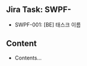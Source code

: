 <!-- PR에 Assignee, Lables를 설정하세요. -->

## Jira Task: SWPF-

<!--
  * Jira Task에 `,`를 사용해서 연동될 Task key를 나열하세요. e.g.) SWPF-001, SWPF-002
  * 아래 설명에는 [Task Key]: [Task Name] 형식을 불렛으로 나열하세요.

  주의!! 하나의 PR을 올리더라도, 연동되는 Task Key는 전부 포함해 주세요.
-->

- SWPF-001: [BE] 태스크 이름

## Content

<!-- 태스크 내용을 상세히 기재하세요. -->

- Contents...
